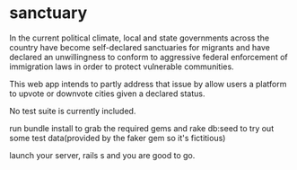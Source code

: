 # sanctuary

In the current political climate, local and state governments across the country
have become self-declared sanctuaries for migrants and have declared an unwillingness
to conform to aggressive federal enforcement of immigration laws in order to protect vulnerable
communities.

This web app intends to partly address that issue by allow users a platform to upvote or downvote cities given a declared status.

No test suite is currently included.

run bundle install to grab the required gems and rake db:seed to try out some test data(provided by the faker gem so it's fictitious)

launch your server, rails s and you are good to go.
